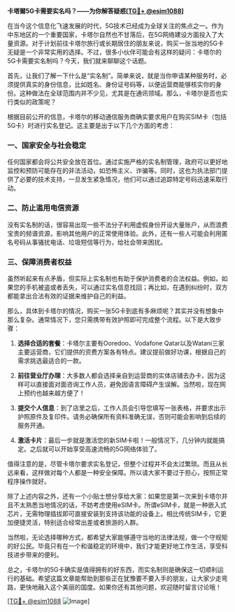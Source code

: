 **卡塔爾5G卡需要实名吗？——为你解答疑惑[[TG💪+ @esim1088](https://t.me/s/esim1088)]**

在当今这个信息化飞速发展的时代，5G技术已经成为全球关注的焦点之一。作为中东地区的一个重要国家，卡塔尔自然也不甘落后，在5G网络建设方面投入了大量资源。对于计划前往卡塔尔旅行或长期居住的朋友来说，购买一张当地的5G卡无疑是一个非常实用的选择。不过，很多小伙伴可能会有这样的疑问：卡塔尔的5G卡需要实名制吗？今天，我们就来聊聊这个话题。

首先，让我们了解一下什么是“实名制”。简单来说，就是当你申请某种服务时，必须提供真实的身份信息，比如姓名、身份证号码等，以便运营商能够核实你的身份。这种做法在全球范围内并不少见，尤其是在通讯领域。那么，卡塔尔是否也实行类似的政策呢？

根据目前公开的信息，卡塔尔的移动通信服务商确实要求用户在购买SIM卡（包括5G卡）时进行实名登记。这主要是出于以下几个方面的考虑：

### **一、国家安全与社会稳定**
任何国家都会将公共安全放在首位。通过实施严格的实名制管理，政府可以更好地监控和预防可能存在的非法活动，如恐怖主义、诈骗等。同时，这也为执法部门提供了必要的技术支持，一旦发生紧急情况，他们可以通过追踪特定号码迅速采取行动。

### **二、防止滥用电信资源**
没有实名制的话，很容易出现一些不法分子利用虚假身份开设大量账户，从而浪费宝贵的频谱资源，影响其他用户的正常使用体验。此外，还有一些人可能会利用匿名号码从事骚扰电话、垃圾短信等行为，给社会带来困扰。

### **三、保障消费者权益**
虽然听起来有点矛盾，但实际上实名制也有助于保护消费者的合法权益。例如，如果您的手机被盗或者丢失，可以通过实名信息找回；再比如，在遇到纠纷时，双方都能拿出合法有效的证据来维护自己的利益。

那么，具体到卡塔尔的情况，购买一张5G卡到底有多麻烦呢？其实并没有想象中那么复杂。通常情况下，您只需携带有效护照即可完成整个流程。以下是大致步骤：

1. **选择合适的套餐**：卡塔尔主要有Ooredoo、Vodafone Qatar以及Watani三家主要运营商，它们提供的资费方案各有特点。建议提前做好功课，根据自己的需求挑选最适合的一款。
   
2. **前往营业厅办理**：大多数人都会选择亲自到运营商的实体店铺去办卡，因为这样可以直接面对面咨询工作人员，避免因语言障碍产生误解。当然啦，现在网上预约也越来越方便了！

3. **提交个人信息**：到了店里之后，工作人员会引导您填写一张表格，并要求出示护照原件及复印件。请务必确保所有资料准确无误，否则可能会影响到后续的服务开通。

4. **激活卡片**：最后一步就是激活您的新SIM卡啦！一般情况下，几分钟内就能搞定。之后就可以开始享受高速流畅的5G网络体验了。

值得注意的是，尽管卡塔尔要求实名登记，但整个过程并不会太过繁琐。而且从长远来看，这样做对每个人都是一种安全保障。所以请大家不要过于担心，按照正常程序操作就好。

除了上述内容之外，还有一个小贴士想分享给大家：如果您是第一次来到卡塔尔并且不太熟悉当地情况的话，不妨考虑使用eSIM卡。所谓eSIM卡，就是一种嵌入式芯片，无需物理插拔即可直接安装到支持该功能的设备上。相比传统SIM卡，它更加便捷灵活，特别适合经常出差或者旅游的人群。

当然啦，无论选择哪种方式，都希望大家能够遵守当地的法律法规，做一个守规矩的好公民。毕竟只有在一个和谐稳定的环境中，我们才能更好地工作生活，享受科技进步带来的便利。

总之，卡塔尔的5G卡确实是值得拥有的好东西，而实名制则是确保这一切顺利运行的基础。希望这篇文章能帮助到那些正在犹豫要不要入手的朋友，让大家少走弯路，更快地融入这个美丽的国度。如果你还有其他问题，欢迎随时留言讨论哦！

[[TG💪+ @esim1088](https://t.me/s/esim1088) ![Image](https://i.postimg.cc/4NQfJmqS/Snipaste-2025-05-13-00-14-12.png)]
